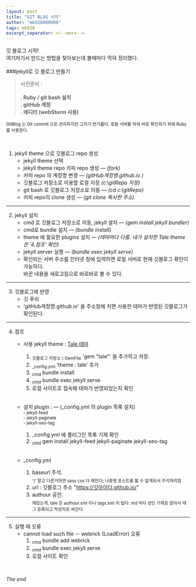 ```yaml
---
layout: post
title: "GIT BLOG 시작"
author: "mk928000000"
tags: mk928
excerpt_separator: <!--more-->
---
```


깃 블로그 시작! 
<br>
여기저기서 만드는 방법을 찾아보는데 볼때마다 막혀 정리했다. <!--more-->
<br><br>
###jekyll로 깃 블로그 만들기
<br>

> 사전준비 : <br><br> **. Ruby / git bash 설치<br> . gitHub 계정<br> . 에디터 (webStorm 사용)**

<sub>GitBlog 는 Git commit 으로 관리하지만 고치기 번거롭다. 로컬 서버를 띄워 바로 확인하기 위해 Ruby를 사용한다.</sub>

<br>

1. jekyll theme 으로 깃블로그 repo 생성
   * jekyll theme 선택 
   * jekyll theme repo 카피 repo 생성 &mdash; _(fork)_
   * 카피 repo 의 계정명 변경 &mdash; _(gitHub계정명.github.io )_
   * 깃블로그 저장소로 이용할 로컬 지정 _(c:\gitRepo 지정)_
   * git bash 로 깃블로그 저장소로 이동 &mdash; _(cd c:\gitRepo)_ 
   * 카피 repo의 clone 생성 &mdash; _(git clone 복사한 주소)_  
<hr>

2. jekyll 설치
   * cmd 로 깃블로그 저장소로 이동, jekyll 설치 &mdash; _(gem install jekyll bundler)_
   * cmd로 bundle 설치 &mdash; _(bundle install)_
   * theme 에 필요한 plugins 설치 &mdash; _(테마마다 다름. 내가 설치한 Tale theme 은 '4.참조' 확인)_
   * jekyll server 실행 &mdash; _(bundle exec jekyll serve)_
   * 확인되는 서버 주소를 인터넷 창에 입력하면 로컬 서버로 현재 깃블로그 확인이 가능하다. <br>바꾼 내용을 새로고침으로 바로바로 볼 수 있다.
<hr>
   
3. 깃블로그에 반영
   * 깃 푸쉬
   * 'gitHub계정명.github.io' 을 주소창에 치면 사용한 테마가 반영된 깃블로그가 확인된다.
<hr>

4. 참조
   * 사용 jekyll theme : [Tale 테마](https://jamstackthemes.dev/demo/theme/jekyll-tale-theme/) 
     1. <sub>깃블로그 저장소 \ GemFile</sub> 'gem "tale"' 을 추가하고 저장.
     2. <sub>_config.yml</sub> 'theme : tale' 추가
     3. <sub>cmd</sub> bundle install
     4. <sub>cmd</sub> bundle exec jekyll serve 
     5. 로컬 사이트로 접속해 테마가 반영되었는지 확인
     <br><br>
     
   * 설치 plugin : &mdash; (_config.yml 의 plugin 목록 설치)<br>
     <sub>- jekyll-feed</sub><br>
     <sub>- jekyll-paginate</sub><br>
     <sub>- jekyll-seo-tag</sub>   
     1. _config.yml 에 플러그인 목록 기재 확인
     2. <sub>cmd</sub> gem install jekyll-feed jekyll-paginate jekyll-seo-tag<br><br>
   

   * _config.yml
       1. baseurl 주석. <br><sub>'/' 말고 다른거하면 sass css 다 깨진다; 나중엔 포스트를 볼 수 없게되서 주석처리함</sub>
       2. url : 깃블로그 주소  "https://깃아이디.github.io/"
       3. authour 공란. <br><sub>재밌는게, tale 은 authour.xml 이나  tags.xml 이 없다. md 마다 상단 기재로 알아서 태그 등록되고 작성자로 써진다.</sub>
<hr>
       
5. 실행 때 오류
    * cannot load such file -- webrick (LoadError) 오류<br>
        1. <sub>cmd</sub> bundle add webrick
        2. <sub>cmd</sub> bundle exec jekyll serve 
        3. 로컬 사이트 확인
   
<br>

_The end_



